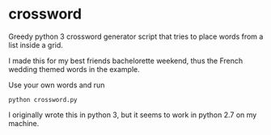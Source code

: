 # crossword
Greedy python 3 crossword generator script that tries to place words from a list inside a grid.

I made this for my best friends bachelorette weekend, thus the French wedding themed words in the example.

Use your own words and run
```
python crossword.py
```

I originally wrote this in python 3, but it seems to work in python 2.7 on my machine.


